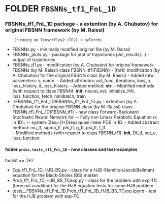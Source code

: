 # FOLDER `FBSNNs_tf1_FnL_1D`

### FBSNNs_tf1_FnL_1D package - a extention (by A. Chubatov) for original FBSNN framework (by M. Raissi)
        (running on TensorFlow2 (TF2) + pyTorch) 
* FBSNNs.py - minimally modified original file (by M. Raissi)
* FBSNNs_plots.py - package for plot of trajectories
    plot_results(...) - output of trajectories
* FBSNNs_tf1.py - modification (by A. Chubatov) for original framework FBSNNs (by M. Raissi)
    class FBSNN_tf1(FBSNN) - (fork) modification (by A. Chubatov) for the original FBSNN class (by M. Raissi)
        - Added new parameters: s, name.
        - Added attributes: act_func, iterations, loss_n, loss_history, it_loss_history.
        - Added method: __str__.
        - Modified methods (with respect to class FBSNN):
            __init__, neural_net, initialize_NN, loss_function, fetch_minibatch, train
* ./FBSNNs_tf1_FnL_1D/FBSNNs_tf1_FnL_1D.py - extention (by A. Chubatov) for the original FBSNN class (by M. Raissi)
    class FBSNN_tf1_FnL_1D(FBSNN_tf1) - new class Forward-Backward Stochastic Neural Network for 
            -- Fully non Linear Parabolic Equation (x in 1D);
            -- system (2eq=(1+D)eq) quasi linear PDE in 1D.
        - Added abstract method: mu_tf, sigma_tf, phi_tf, g_tf, psi_tf, f_tf.       
        - Modified methods (with respect to class FBSNN_tf1):
            __init__, Df_tf, net_u, loss_function.
 
#### folder `probs,tests_tf1_FnL_1D`  - new classes and test-examples
toolkit == TF2
* Equ_tf1_FnL_1D_HJB_BS.py - class for a HJB (HamiltonJacobiBellman) equation for the Black-Sholes (BS) market
* Prob_tf1_FnL_1D_HJB_BS_TCexp.py - class for the problem with exp-TC (terminal condition) for the HJB equation 
tests for some HJB problem
* tests__FBSNNs_tf1_FnL_1D,Prob_tf1_FnL_1D_HJB_BS_TCexp.ipynb - test for the HJB problem with exp-TC
 